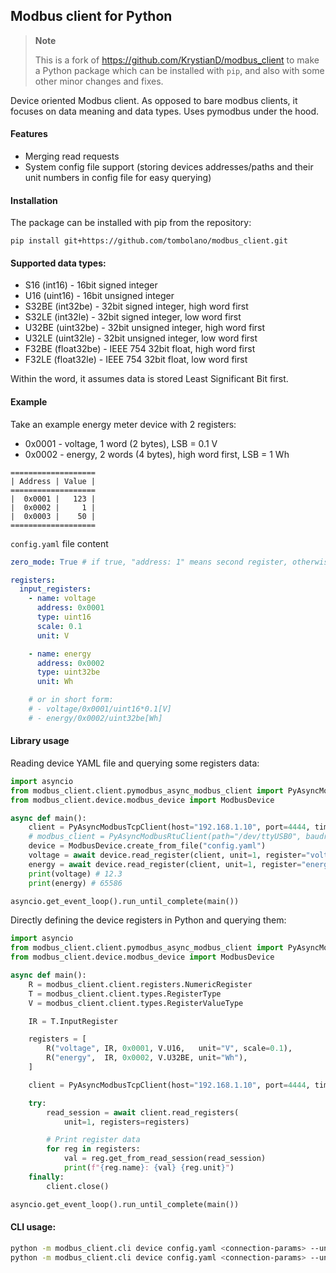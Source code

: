 Modbus client for Python
-----

> **Note**
>
> This is a fork of https://github.com/KrystianD/modbus_client to make a Python package which can be installed with `pip`, and also with some other minor changes and fixes. 


Device oriented Modbus client. As opposed to bare modbus clients, it focuses on data meaning and data types. Uses pymodbus under the hood.

#### Features

- Merging read requests
- System config file support (storing devices addresses/paths and their unit numbers in config file for easy querying)

#### Installation

The package can be installed with pip from the repository:

```
pip install git+https://github.com/tombolano/modbus_client.git
```

#### Supported data types:

- S16 (int16) - 16bit signed integer
- U16 (uint16) - 16bit unsigned integer
- S32BE (int32be) - 32bit signed integer, high word first
- S32LE (int32le) - 32bit signed integer, low word first
- U32BE (uint32be) - 32bit unsigned integer, high word first
- U32LE (uint32le) - 32bit unsigned integer, low word first
- F32BE (float32be) - IEEE 754 32bit float, high word first
- F32LE (float32le) - IEEE 754 32bit float, low word first

Within the word, it assumes data is stored Least Significant Bit first.

#### Example

Take an example energy meter device with 2 registers:

- 0x0001 - voltage, 1 word (2 bytes), LSB = 0.1 V
- 0x0002 - energy, 2 words (4 bytes), high word first, LSB = 1 Wh

```
===================
| Address | Value |
===================
|  0x0001 |   123 |
|  0x0002 |     1 |
|  0x0003 |    50 |
===================
```

`config.yaml` file content

```yaml
zero_mode: True # if true, "address: 1" means second register, otherwise, "address: 1" means first register

registers:
  input_registers:
    - name: voltage
      address: 0x0001
      type: uint16
      scale: 0.1
      unit: V

    - name: energy
      address: 0x0002
      type: uint32be
      unit: Wh

    # or in short form:
    # - voltage/0x0001/uint16*0.1[V]
    # - energy/0x0002/uint32be[Wh] 
```

#### Library usage

Reading device YAML file and querying some registers data:
```python
import asyncio
from modbus_client.client.pymodbus_async_modbus_client import PyAsyncModbusTcpClient
from modbus_client.device.modbus_device import ModbusDevice

async def main():
    client = PyAsyncModbusTcpClient(host="192.168.1.10", port=4444, timeout=3)
    # modbus_client = PyAsyncModbusRtuClient(path="/dev/ttyUSB0", baudrate=9600, stopbits=1, parity='N', timeout=3)
    device = ModbusDevice.create_from_file("config.yaml")
    voltage = await device.read_register(client, unit=1, register="voltage")
    energy = await device.read_register(client, unit=1, register="energy")
    print(voltage) # 12.3
    print(energy) # 65586

asyncio.get_event_loop().run_until_complete(main())
```

Directly defining the device registers in Python and querying them:
```python
import asyncio
from modbus_client.client.pymodbus_async_modbus_client import PyAsyncModbusTcpClient
from modbus_client.device.modbus_device import ModbusDevice

async def main():
    R = modbus_client.client.registers.NumericRegister
    T = modbus_client.client.types.RegisterType
    V = modbus_client.client.types.RegisterValueType

    IR = T.InputRegister

    registers = [
        R("voltage", IR, 0x0001, V.U16,   unit="V", scale=0.1),
        R("energy",  IR, 0x0002, V.U32BE, unit="Wh"),
    ]

    client = PyAsyncModbusTcpClient(host="192.168.1.10", port=4444, timeout=3)

    try:
        read_session = await client.read_registers(
            unit=1, registers=registers)

        # Print register data
        for reg in registers:
            val = reg.get_from_read_session(read_session)
            print(f"{reg.name}: {val} {reg.unit}")
    finally:
        client.close()

asyncio.get_event_loop().run_until_complete(main())
```

#### CLI usage:

```bash
python -m modbus_client.cli device config.yaml <connection-params> --unit 1 read voltage
python -m modbus_client.cli device config.yaml <connection-params> --unit 1 read energy
```

